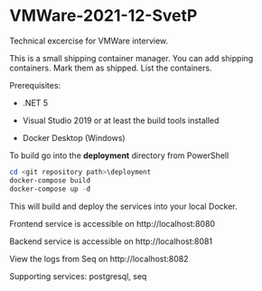 # VMWare-2021-12-SvetP

Technical excercise for VMWare interview.

This is a small shipping container manager. You can add shipping containers. Mark them as shipped. List the containers.



Prerequisites:

- .NET 5

- Visual Studio 2019 or at least the build tools installed 

- Docker Desktop (Windows)



To build go into the **deployment** directory from PowerShell

```powershell
cd <git repository path>\deployment
docker-compose build
docker-compose up -d
```

This will build and deploy the services into your local Docker.

Frontend service is accessible on http://localhost:8080

Backend service is accessible on http://localhost:8081

View the logs from Seq on http://localhost:8082



Supporting services: postgresql, seq